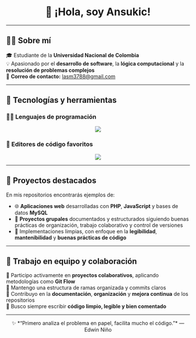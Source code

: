<h1 align="center">👋 ¡Hola, soy Ansukic!</h1>

---

## 🧑‍🎓 Sobre mí

🎓 Estudiante de la **Universidad Nacional de Colombia**  
💡 Apasionado por el **desarrollo de software**, la **lógica computacional** y la **resolución de problemas complejos**  
📧 **Correo de contacto:** [lasm3788@gmail.com](mailto:lasm3788@gmail.com)  

---

## 🧰 Tecnologías y herramientas

### 👨‍💻 Lenguajes de programación
<p align="center">
  <img src="https://skillicons.dev/icons?i=python,java,javascript,php" />
</p>

### 🧩 Editores de código favoritos
<p align="center">
  <img src="https://skillicons.dev/icons?i=vscode,sublime" />
</p>

---

## 🚀 Proyectos destacados

En mis repositorios encontrarás ejemplos de:

- 🌐 **Aplicaciones web** desarrolladas con **PHP**, **JavaScript** y bases de datos **MySQL**  
- 💼 **Proyectos grupales** documentados y estructurados siguiendo buenas prácticas de organización, trabajo colaborativo y control de versiones  
- 🧱 Implementaciones limpias, con enfoque en la **legibilidad**, **mantenibilidad** y **buenas prácticas de código**

---

## 🤝 Trabajo en equipo y colaboración

🔹 Participo activamente en **proyectos colaborativos**, aplicando metodologías como **Git Flow**  
🔹 Mantengo una estructura de ramas organizada y commits claros  
🔹 Contribuyo en la **documentación**, **organización** y **mejora continua** de los repositorios  
🔹 Busco siempre escribir **código limpio, legible y bien comentado**

---

<p align="center">
  ✨ *“Primero analiza el problema en papel, facilita mucho el código.”* — Edwin Niño  
</p>
